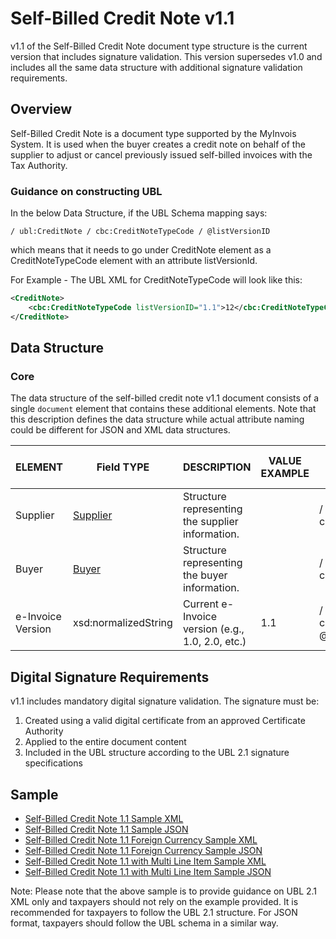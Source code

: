 # Self-Billed Credit Note v1.1

v1.1 of the Self-Billed Credit Note document type structure is the current version that includes signature validation. This version supersedes v1.0 and includes all the same data structure with additional signature validation requirements.

## Overview

Self-Billed Credit Note is a document type supported by the MyInvois System. It is used when the buyer creates a credit note on behalf of the supplier to adjust or cancel previously issued self-billed invoices with the Tax Authority.

### Guidance on constructing UBL

In the below Data Structure, if the UBL Schema mapping says:

`/ ubl:CreditNote / cbc:CreditNoteTypeCode / @listVersionID`

which means that it needs to go under CreditNote element as a CreditNoteTypeCode element with an attribute listVersionId.

For Example - The UBL XML for CreditNoteTypeCode will look like this:

```xml
<CreditNote>
    <cbc:CreditNoteTypeCode listVersionID="1.1">12</cbc:CreditNoteTypeCode>
</CreditNote>
```

## Data Structure

### Core

The data structure of the self-billed credit note v1.1 document consists of a single `document` element that contains these additional elements. Note that this description defines the data structure while actual attribute naming could be different for JSON and XML data structures.

| ELEMENT | Field TYPE | DESCRIPTION | VALUE EXAMPLE | UBL Schema Mapping | Mandatory | Number of Chars | Cardinality |
|---------|------------|-------------|---------------|-------------------|-----------|----------------|-------------|
| Supplier | [Supplier](#supplier) | Structure representing the supplier information. | | / ubl:CreditNote / cac:AccountingSupplierParty | Mandatory | | |
| Buyer | [Buyer](#buyer) | Structure representing the buyer information. | | / ubl:CreditNote / cac:AccountingCustomerParty | Mandatory | | |
| e-Invoice Version | xsd:normalizedString | Current e-Invoice version (e.g., 1.0, 2.0, etc.) | 1.1 | / ubl:CreditNote / cbc:CreditNoteTypeCode / @listVersionID | Mandatory | 5 | [1-1] |

## Digital Signature Requirements

v1.1 includes mandatory digital signature validation. The signature must be:
1. Created using a valid digital certificate from an approved Certificate Authority
2. Applied to the entire document content
3. Included in the UBL structure according to the UBL 2.1 signature specifications

## Sample

- [Self-Billed Credit Note 1.1 Sample XML](/files/sdksamples/1.1-SelfBilledCreditNote-Sample.xml)
- [Self-Billed Credit Note 1.1 Sample JSON](/files/sdksamples/1.1-SelfBilledCreditNote-Sample.json) 
- [Self-Billed Credit Note 1.1 Foreign Currency Sample XML](/files/sdksamples/1.1-SelfBilledCreditNote-ForeignCurrency-Sample.xml)
- [Self-Billed Credit Note 1.1 Foreign Currency Sample JSON](/files/sdksamples/1.1-SelfBilledCreditNote-ForeignCurrency-Sample.json)
- [Self-Billed Credit Note 1.1 with Multi Line Item Sample XML](/files/sdksamples/1.1-SelfBilledCreditNote-MultiLineItem-Sample.xml)
- [Self-Billed Credit Note 1.1 with Multi Line Item Sample JSON](/files/sdksamples/1.1-SelfBilledCreditNote-MultiLineItem-Sample.json)

Note: Please note that the above sample is to provide guidance on UBL 2.1 XML only and taxpayers should not rely on the example provided. It is recommended for taxpayers to follow the UBL 2.1 structure. For JSON format, taxpayers should follow the UBL schema in a similar way. 